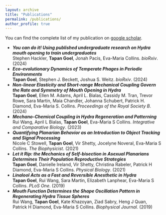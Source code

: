 ```yaml
---
layout: archive
title: "Publications"
permalink: /publications/
author_profile: true
---
```


You can find the complete list of my publication on [google scholar](https://scholar.google.com/citations?user=b4GGa8EAAAAJ&hl=en).

- ***You can do it! Using published undergraduate research on Hydra mouth opening to train undergraduates***\
  Stephen Hackler,  **Tapan Goel**, Jonah Pacis, Eva-Maria Collins. _bioRxiv_. (2024)
- ***Eco-evolutionary Dynamics of Temperate Phages in Periodic Environments***\
  **Tapan Goel**, Stephen J. Beckett, Joshua S. Weitz. _bioRxiv_. (2024)
- ***Non-linear Elasticity and Short-range Mechanical Coupling Govern the Rate and Symmetry of Mouth Opening in Hydra***\
  **Tapan Goel**, Ellen M. Adams, April L. Bialas, Cassidy M. Tran, Trevor Rowe, Sara Martin, Maia Chandler, Johanna Schubert, Patrick H. Diamond, Eva-Maria S. Collins. _Proceedings of the Royal Society B_. (2024)
- ***Mechano-Chemical Coupling in Hydra Regeneration and Patterning***\
  Rui Wang, April L Bialas, **Tapan Goel**, Eva-Maria S Collins. _Integrative and Comparative Biology_. (2023)
- ***Quantifying Planarian Behavior as an Introduction to Object Tracking and Signal Processing***\
  Nicole C Stowell, **Tapan Goel**, Vir Shetty, Jocelyne Noveral, Eva-Maria S Collins. _The Biophysicist_. (2021)
- ***Let it Rip: the Mechanics of Self-bisection in Asexual Planarians Determines Their Population Reproductive Strategies***\
  **Tapan Goel**, Danielle Ireland, Vir Shetty, Christina Rabeler, Patrick H Diamond, Eva-Maria S Collins. _Physical Biology_. (2021)
- ***Linalool Acts as a Fast and Reversible Anesthetic in Hydra***\
  **Tapan Goel**, Rui Wang, Sara Martin, Elizabeth Lanphear, Eva-Maria S Collins. _PLoS One_. (2019)
- ***Mouth Function Determines the Shape Oscillation Pattern in Regenerating Hydra Tissue Spheres***\
  Rui Wang, **Tapan Goel**, Kate Khazoyan, Ziad Sabry, Heng J Quan, Patrick H Diamond, Eva-Maria S Collins. _Biophysical Journal_. (2019)




